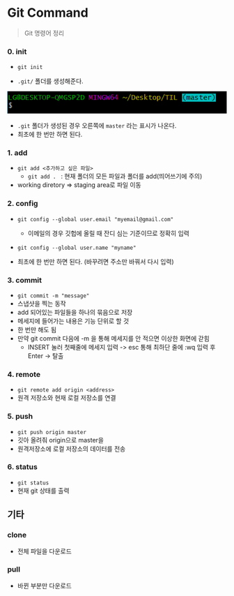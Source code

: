 # Git Command

> Git 명령어 정리



### 0. init

- `git init`

- `.git/` 폴더를 생성해준다.

<img src="Git Command.assets/image-20201229151435595.png" alt="image-20201229151435595" style="zoom:150%;" />

- `.git` 폴더가 생성된 경우 오른쪽에 `master` 라는 표시가 나온다.
- 최초에 한 번만 하면 된다.



### 1. add

- `git add <추가하고 싶은 파일>`
  - `git add . ` : 현재 폴더의 모든 파일과 폴더를 add(띄어쓰기에 주의)
- working diretory => staging area로 파일 이동



### 2. config

- `git config --global user.email "myemail@gmail.com"`

  - 이메일의 경우 깃헙에 올릴 때 잔디 심는 기준이므로 정확히 입력

- `git config --global user.name "myname"`

- 최초에 한 번만 하면 된다. (바꾸려면 주소만 바꿔서 다시 입력)

  

### 3. commit

- `git commit -m "message"`
- 스냅샷을 찍는 동작
- add 되어있는 파일들을 하나의 묶음으로 저장
- 메세지에 들어가는 내용은 기능 단위로 할 것
- 한 번만 해도 됨
- 만약 git commit 다음에 -m 을 통해 메세지를 안 적으면 이상한 화면에 갇힘
  - INSERT 눌러 첫째줄에 메세지 입력 -> esc 통해 최하단 줄에 :wq 입력 후 Enter -> 탈출



### 4. remote

- `git remote add origin <address>`
- 원격 저장소와 현재 로컬 저장소를 연결



### 5. push

- `git push origin master`
- 깃아 올려줘 origin으로 master을
- 원격저장소에 로컬 저장소의 데이터를 전송



### 6. status

- `git status`
- 현재 git 상태를 출력





## 기타



### clone

- 전체 파일을 다운로드



### pull

- 바뀐 부분만 다운로드